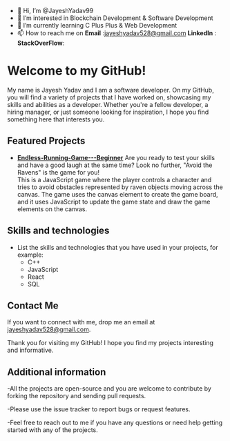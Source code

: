 - 👋 Hi, I’m @JayeshYadav99
- 👀 I’m interested in Blockchain Development & Software Development
- 🌱 I’m currently learning C Plus Plus & Web Development
- 📫 How to reach me on ****Email**** :jayeshyadav528@gmail.com
                         **LinkedIn** :
                         **StackOverFlow**:
<!---
JayeshYadav99/JayeshYadav99 is a ✨ special ✨ repository because its `README.md` (this file) appears on your GitHub profile.
You can click the Preview link to take a look at your changes.
--->
# Welcome to my GitHub!

My name is Jayesh Yadav and I am a software developer. On my GitHub, you will find a variety of projects that I have worked on, showcasing my skills and abilities as a developer. Whether you're a fellow developer, a hiring manager, or just someone looking for inspiration, I hope you find something here that interests you.

## Featured Projects
- **[Endless-Running-Game---Beginner](https://github.com/JayeshYadav99/Endless-Running-Game---Beginner-Project)** Are you ready to test your skills and have a good laugh at the same time? Look no further, "Avoid the Ravens" is the game for you!  
This is a JavaScript game where the player controls a character and tries to avoid obstacles represented by raven objects moving across the canvas. The game uses the canvas element to create the game board, and it uses JavaScript to update the game state and draw the game elements on the canvas.

## Skills and technologies
- List the skills and technologies that you have used in your projects, for example:
  - C++
  - JavaScript
  - React
  - SQL


## Contact Me
If you want to connect with me, drop me an email at jayeshyadav528@gmail.com.

Thank you for visiting my GitHub! I hope you find my projects interesting and  informative.

## Additional information
-All the projects are open-source and you are welcome to contribute by forking the repository and sending pull requests.

-Please use the issue tracker to report bugs or request features.

-Feel free to reach out to me if you have any questions or need help getting started with any of the projects.

